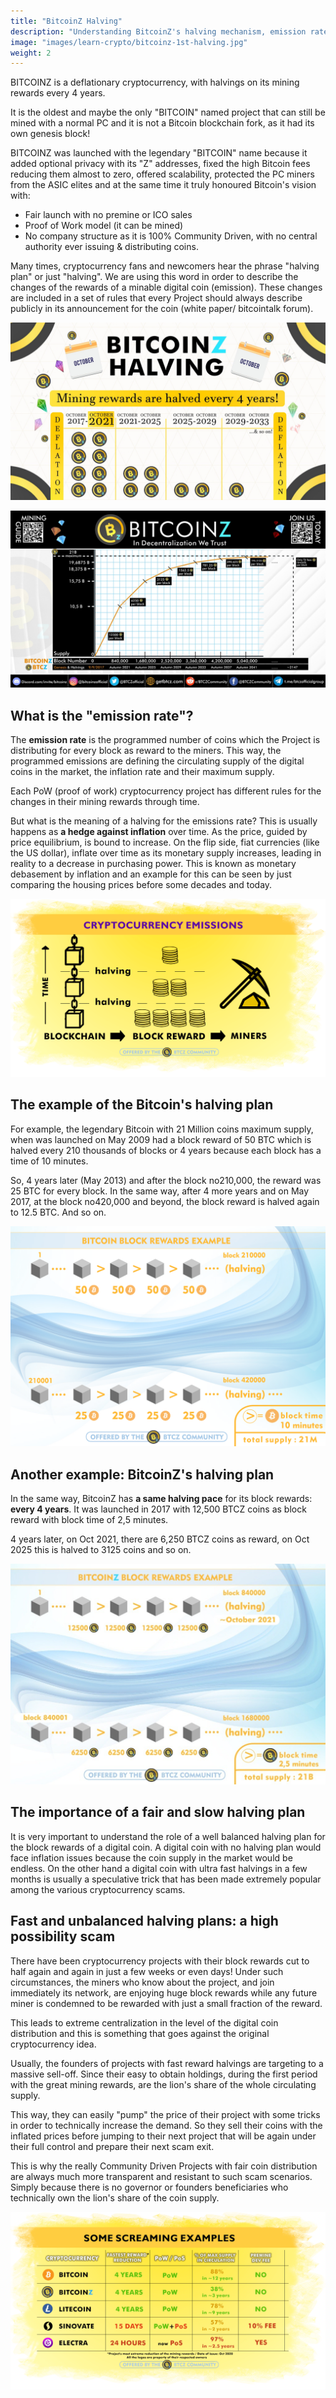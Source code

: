 ```yaml
---
title: "BitcoinZ Halving"
description: "Understanding BitcoinZ's halving mechanism, emission rate, and the importance of a fair halving plan"
image: "images/learn-crypto/bitcoinz-1st-halving.jpg"
weight: 2
---
```


BITCOINZ is a deflationary cryptocurrency, with halvings on its mining rewards every 4 years.

It is the oldest and maybe the only "BITCOIN" named project that can still be mined with a normal PC and it is not a Bitcoin blockchain fork, as it had its own genesis block!

BITCOINZ was launched with the legendary "BITCOIN" name because it added optional privacy with its "Z" addresses, fixed the high Bitcoin fees reducing them almost to zero, offered scalability, protected the PC miners from the ASIC elites and at the same time it truly honoured Bitcoin's vision with:

- Fair launch with no premine or ICO sales
- Proof of Work model (it can be mined)
- No company structure as it is 100% Community Driven, with no central authority ever issuing & distributing coins.

Many times, cryptocurrency fans and newcomers hear the phrase "halving plan" or just "halving". We are using this word in order to describe the changes of the rewards of a minable digital coin (emission). These changes are included in a set of rules that every Project should always describe publicly in its announcement for the coin (white paper/ bitcointalk forum).

![BITCOINZ HALVING](../../../images/learn-crypto/halving1.jpg)

![Inflation Curve for BitcoinZ](../../../images/learn-crypto/btcz-inflation-curve.jpg)

## What is the "emission rate"?

The **emission rate** is the programmed number of coins which the Project is distributing for every block as reward to the miners. This way, the programmed emissions are defining the circulating supply of the digital coins in the market, the inflation rate and their maximum supply.

Each PoW (proof of work) cryptocurrency project has different rules for the changes in their mining rewards through time.

But what is the meaning of a halving for the emissions rate? This is usually happens as **a hedge against inflation** over time. As the price, guided by price equilibrium, is bound to increase. On the flip side, fiat currencies (like the US dollar), inflate over time as its monetary supply increases, leading in reality to a decrease in purchasing power. This is known as monetary debasement by inflation and an example for this can be seen by just comparing the housing prices before some decades and today.

![Mining Halving](../../../images/learn-crypto/mining-halving.png)

## The example of the Bitcoin's halving plan

For example, the legendary Bitcoin with 21 Million coins maximum supply, when was launched on May 2009 had a block reward of 50 BTC which is halved every 210 thousands of blocks or 4 years because each block has a time of 10 minutes.

So, 4 years later (May 2013) and after the block no210,000, the reward was 25 BTC for every block. In the same way, after 4 more years and on May 2017, at the block no420,000 and beyond, the block reward is halved again to 12.5 BTC. And so on.

![Block Rewards Example](../../../images/learn-crypto/block-rewards-example.png)

## Another example: BitcoinZ's halving plan

In the same way, BitcoinZ has **a same halving pace** for its block rewards: **every 4 years**. It was launched in 2017 with 12,500 BTCZ coins as block reward with block time of 2,5 minutes.

4 years later, on Oct 2021, there are 6,250 BTCZ coins as reward, on Oct 2025 this is halved to 3125 coins and so on.

![BITCOINZ halving](../../../images/learn-crypto/btcz-block-rewards.jpg)

## The importance of a fair and slow halving plan

It is very important to understand the role of a well balanced halving plan for the block rewards of a digital coin. A digital coin with no halving plan would face inflation issues because the coin supply in the market would be endless. On the other hand a digital coin with ultra fast halvings in a few months is usually a speculative trick that has been made extremely popular among the various cryptocurrency scams.

## Fast and unbalanced halving plans: a high possibility scam

There have been cryptocurrency projects with their block rewards cut to half again and again in just a few weeks or even days! Under such circumstances, the miners who know about the project, and join immediately its network, are enjoying huge block rewards while any future miner is condemned to be rewarded with just a small fraction of the reward.

This leads to extreme centralization in the level of the digital coin distribution and this is something that goes against the original cryptocurrency idea.

Usually, the founders of projects with fast reward halvings are targeting to a massive sell-off. Since their easy to obtain holdings, during the first period with the great mining rewards, are the lion's share of the whole circulating supply.

This way, they can easily "pump" the price of their project with some tricks in order to technically increase the demand. So they sell their coins with the inflated prices before jumping to their next project that will be again under their full control and prepare their next scam exit.

This is why the really Community Driven Projects with fair coin distribution are always much more transparent and resistant to such scam scenarios. Simply because there is no governor or founders beneficiaries who technically own the lion's share of the coin supply.

![Halving rewards examples](../../../images/learn-crypto/rewards-halving-table.png)